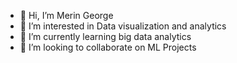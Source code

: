 - 👋 Hi, I’m Merin George
- 👀 I’m interested in Data visualization and analytics 
- 🌱 I’m currently learning big data analytics 
- 💞️ I’m looking to collaborate on ML Projects 

<!---
georgencmerin/georgencmerin is a ✨ special ✨ repository because its `README.md` (this file) appears on your GitHub profile.
You can click the Preview link to take a look at your changes.
--->
